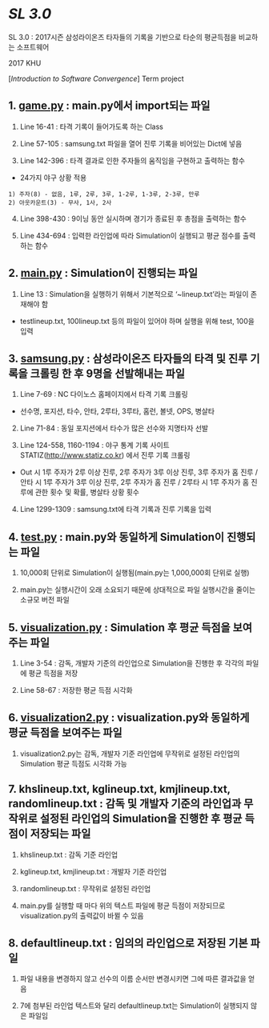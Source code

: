 # *SL 3.0*

SL 3.0 : 2017시즌 삼성라이온즈 타자들의 기록을 기반으로 타순의 평균득점을 비교하는 소프트웨어

2017 KHU

[*Introduction to Software Convergence*]  Term project



## 1. [game.py](https://github.com/MinJaeKim2796/SL3.0/blob/master/game.py) : main.py에서 import되는 파일

 1) Line 16-41 : 타격 기록이 들어가도록 하는 Class
 
 2) Line 57-105 : samsung.txt 파일을 열어 진루 기록을 비어있는 Dict에 넣음

 3) Line 142-396 : 타격 결과로 인한 주자들의 움직임을 구현하고 출력하는 함수
   - 24가지 야구 상황 적용
   
    1) 주자(8) - 없음, 1루, 2루, 3루, 1-2루, 1-3루, 2-3루, 만루
    2) 아웃카운트(3) - 무사, 1사, 2사

 4) Line 398-430 : 9이닝 동안 실시하며 경기가 종료된 후 총점을 출력하는 함수
 
 5) Line 434-694 : 입력한 라인업에 따라 Simulation이 실행되고 평균 점수를 출력하는 함수


## 2. [main.py](https://github.com/MinJaeKim2796/SL3.0/blob/master/main.py) : Simulation이 진행되는 파일

  1) Line 13 : Simulation을 실행하기 위해서 기본적으로 ‘~lineup.txt’라는 파일이 존재해야 함
   - testlineup.txt, 100lineup.txt 등의 파일이 있어야 하며 실행을 위해 test, 100을 입력
   
   
## 3. [samsung.py](https://github.com/MinJaeKim2796/SL3.0/blob/master/samsung.py) : 삼성라이온즈 타자들의 타격 및 진루 기록을 크롤링 한 후 9명을 선발해내는 파일

 1) Line 7-69 : NC 다이노스 홈페이지에서 타격 기록 크롤링
   - 선수명, 포지션, 타수, 안타, 2루타, 3루타, 홈런, 볼넷, OPS, 병살타

 2) Line 71-84 : 동일 포지션에서 타수가 많은 선수와 지명타자 선발 

 3) Line 124-558, 1160-1194 : 야구 통계 기록 사이트 STATIZ(http://www.statiz.co.kr) 에서 진루 기록 크롤링
   - Out 시 1루 주자가 2루 이상 진루, 2루 주자가 3루 이상 진루, 3루 주자가 홈 진루 / 안타 시 1루 주자가 3루 이상 진루, 2루 주자가 홈 진루 / 2루타 시 1루 주자가 홈 진루에 관한 횟수 및 확률, 병살타 상황 횟수

 4) Line 1299-1309 : samsung.txt에 타격 기록과 진루 기록을 입력
 
 
## 4. [test.py](https://github.com/MinJaeKim2796/SL3.0/blob/master/test.py) : main.py와 동일하게 Simulation이 진행되는 파일

  1) 10,000회 단위로 Simulation이 실행됨(main.py는 1,000,000회 단위로 실행)

  2) main.py는 실행시간이 오래 소요되기 때문에 상대적으로 파일 실행시간을 줄이는 소규모 버전 파일


## 5. [visualization.py](https://github.com/MinJaeKim2796/SL3.0/blob/master/visualization.py) : Simulation 후 평균 득점을 보여주는 파일

  1) Line 3-54 : 감독, 개발자 기준의 라인업으로 Simulation을 진행한 후 각각의 파일에 평균 득점을 저장

  2) Line 58-67 : 저장한 평균 득점 시각화


## 6. [visualization2.py](https://github.com/MinJaeKim2796/SL3.0/blob/master/visualization2.py) : visualization.py와 동일하게 평균 득점을 보여주는 파일

  1) visualization2.py는 감독, 개발자 기준 라인업에 무작위로 설정된 라인업의 Simulation 평균 득점도 시각화 가능
  
  
## 7. khslineup.txt, kglineup.txt, kmjlineup.txt, randomlineup.txt : 감독 및 개발자 기준의 라인업과 무작위로 설정된 라인업의 Simulation을 진행한 후 평균 득점이 저장되는 파일

  1) khslineup.txt : 감독 기준 라인업
  
  2) kglineup.txt, kmjlineup.txt : 개발자 기준 라인업
  
  3) randomlineup.txt : 무작위로 설정된 라인업
  
  4) main.py를 실행할 때 마다 위의 텍스트 파일에 평균 득점이 저장되므로 visualization.py의 출력값이 바뀔 수 있음
  

## 8. defaultlineup.txt : 임의의 라인업으로 저장된 기본 파일

  1) 파일 내용을 변경하지 않고 선수의 이름 순서만 변경시키면 그에 따른 결과값을 얻음
  
  2) 7에 첨부된 라인업 텍스트와 달리 defaultlineup.txt는 Simulation이 실행되지 않은 파일임
